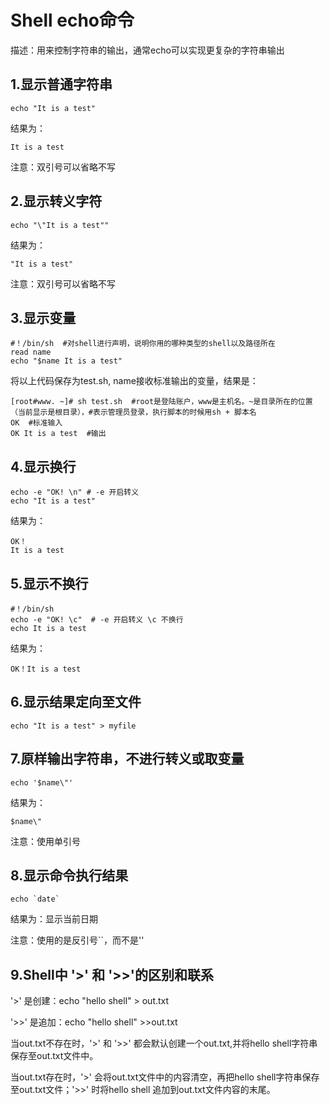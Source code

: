 # Shell echo命令

描述：用来控制字符串的输出，通常echo可以实现更复杂的字符串输出

## 1.显示普通字符串

```
echo "It is a test"
```

结果为：

```
It is a test
```

注意：双引号可以省略不写

## 2.显示转义字符

```
echo "\"It is a test""
```

结果为：

```
"It is a test"
```

注意：双引号可以省略不写

## 3.显示变量

```
#！/bin/sh  #对shell进行声明，说明你用的哪种类型的shell以及路径所在
read name 
echo "$name It is a test"
```

将以上代码保存为test.sh, name接收标准输出的变量，结果是：

```
[root#www. ~]# sh test.sh  #root是登陆账户，www是主机名。~是目录所在的位置（当前显示是根目录），#表示管理员登录，执行脚本的时候用sh + 脚本名
OK  #标准输入
OK It is a test  #输出
```

## 4.显示换行

``` 
echo -e "OK! \n" # -e 开启转义
echo "It is a test" 
```

结果为：

```
OK！
It is a test
```

## 5.显示不换行

```
#！/bin/sh
echo -e "OK! \c"  # -e 开启转义 \c 不换行
echo It is a test
```

结果为：

```
OK！It is a test
```

## 6.显示结果定向至文件

```
echo "It is a test" > myfile
```

## 7.原样输出字符串，不进行转义或取变量

```
echo '$name\"'
```

结果为：

```
$name\"
```

注意：使用单引号

## 8.显示命令执行结果

```
echo `date`
```

结果为：显示当前日期

注意：使用的是反引号``，而不是''

## 9.Shell中 '>' 和  '>>'的区别和联系

'>' 是创建：echo "hello shell" > out.txt

'>>' 是追加：echo "hello shell" >>out.txt

当out.txt不存在时，'>' 和 '>>' 都会默认创建一个out.txt,并将hello shell字符串保存至out.txt文件中。

当out.txt存在时，'>' 会将out.txt文件中的内容清空，再把hello shell字符串保存至out.txt文件；'>>' 时将hello shell 追加到out.txt文件内容的末尾。